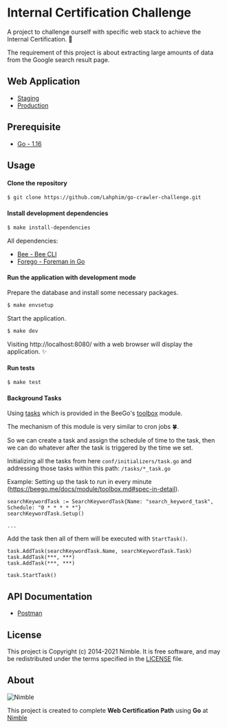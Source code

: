 # Internal Certification Challenge

A project to challenge ourself with specific web stack to achieve the Internal Certification. 🚀

The requirement of this project is about extracting large amounts of data from the Google search result page.

## Web Application
- [Staging](https://go-challenge-staging.herokuapp.com/)
- [Production](https://go-challenge.herokuapp.com/)

## Prerequisite
* [Go - 1.16](https://golang.org/doc/go1.16)

## Usage

#### Clone the repository
```sh
$ git clone https://github.com/Lahphim/go-crawler-challenge.git
```

#### Install development dependencies
```sh
$ make install-dependencies
```
All dependencies:
- [Bee - Bee CLI](https://github.com/beego/bee)
- [Forego - Foreman in Go](https://github.com/ddollar/forego)

#### Run the application with development mode

Prepare the database and install some necessary packages.
```sh
$ make envsetup
```

Start the application.
```sh
$ make dev
```
Visiting http://localhost:8080/ with a web browser will display the application. ✨

#### Run tests
````sh
$ make test
````

#### Background Tasks
Using [tasks](https://beego.me/docs/module/toolbox.md#tasks) which is provided in the BeeGo's [toolbox](https://beego.me/docs/module/toolbox.md) module.

The mechanism of this module is very similar to cron jobs 🍀.

So we can create a task and assign the schedule of time to the task, then we can do whatever after the task is triggered by the time we set.

Initializing all the tasks from here `conf/initializers/task.go` and addressing those tasks within this path: `/tasks/*_task.go`

Example:
Setting up the task to run in every minute (https://beego.me/docs/module/toolbox.md#spec-in-detail).
```golang
searchKeywordTask := SearchKeywordTask{Name: "search_keyword_task", Schedule: "0 * * * * *"}
searchKeywordTask.Setup()

...
```

Add the task then all of them will be executed with `StartTask()`.
```golang
task.AddTask(searchKeywordTask.Name, searchKeywordTask.Task)
task.AddTask(***, ***)
task.AddTask(***, ***)

task.StartTask()
```

## API Documentation
- [Postman](https://documenter.getpostman.com/view/105704/TzCMc7RN)

## License
This project is Copyright (c) 2014-2021 Nimble. It is free software,
and may be redistributed under the terms specified in the [LICENSE] file.

[LICENSE]: /LICENSE

## About
![Nimble](https://assets.nimblehq.co/logo/dark/logo-dark-text-160.png)

This project is created to complete **Web Certification Path** using **Go** at [Nimble][nimble]

[nimble]: https://nimblehq.co
